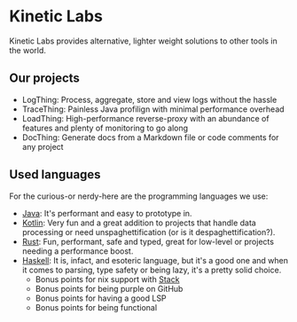 # Kinetic Labs

Kinetic Labs provides alternative, lighter weight solutions to other tools in the world.

## Our projects
- LogThing: Process, aggregate, store and view logs without the hassle
- TraceThing: Painless Java profilign with minimal performance overhead
- LoadThing: High-performance reverse-proxy with an abundance of features and plenty of monitoring to go along
- DocThing: Generate docs from a Markdown file or code comments for any project

## Used languages
For the curious-or nerdy-here are the programming languages we use:
- [Java](https://java.com): It's performant and easy to prototype in.
- [Kotlin](https://kotl.in): Very fun and a great addition to projects that handle data processing or need unspaghettification (or is it despaghettification?).
- [Rust](https://rust-lang.org): Fun, performant, safe and typed, great for low-level or projects needing a performance boost.
- [Haskell](https://haskell.org): It is, infact, and esoteric language, but it's a good one and when it comes to parsing, type safety or being lazy, it's a pretty solid choice.
    - Bonus points for nix support with [Stack](https://haskellstack.org)
    - Bonus points for being purple on GitHub
    - Bonus points for having a good LSP
    - Bonus points for being functional
